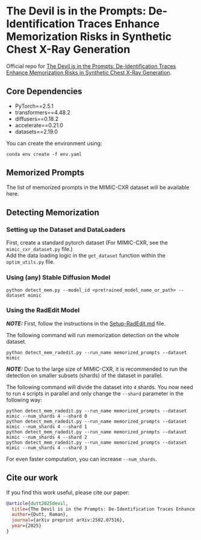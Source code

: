 # The Devil is in the Prompts: De-Identification Traces Enhance Memorization Risks in Synthetic Chest X-Ray Generation
Official repo for [The Devil is in the Prompts: De-Identification Traces Enhance Memorization Risks in Synthetic Chest X-Ray Generation](https://arxiv.org/abs/2502.07516).

## Core Dependencies
- PyTorch==2.5.1
- transformers==4.48.2
- diffusers==0.18.2
- accelerate==0.21.0
- datasets==2.19.0

You can create the environment using:  
```
conda env create -f env.yaml
```

## Memorized Prompts
The list of memorized prompts in the MIMIC-CXR dataset will be available here.

## Detecting Memorization

### Setting up the Dataset and DataLoaders
First, create a standard pytorch dataset (For MIMIC-CXR, see the ```mimic_cxr_dataset.py``` file.)  
Add the data loading logic in the ```get_dataset``` function within the ```optim_utils.py``` file.

### Using (any) Stable Diffusion Model
```
python detect_mem.py --model_id <pretrained_model_name_or_path> --dataset mimic
```

### Using the RadEdit Model

***NOTE:*** First, follow the instructions in the [Setup-RadEdit.md](Setup-RadEdit.md) file.  

The following command will run memorization detection on the whole dataset.

```
python detect_mem_radedit.py --run_name memorized_prompts --dataset mimic
```

***NOTE:*** Due to the large size of MIMIC-CXR, it is recommended to run the detection on smaller subsets (shards) of the dataset in parallel. 

The following command will divide the dataset into ```4``` shards. You now need to run ```4``` scripts in parallel and only change the ```--shard``` parameter in the following way:

```
python detect_mem_radedit.py --run_name memorized_prompts --dataset mimic --num_shards 4 --shard 0
python detect_mem_radedit.py --run_name memorized_prompts --dataset mimic --num_shards 4 --shard 1
python detect_mem_radedit.py --run_name memorized_prompts --dataset mimic --num_shards 4 --shard 2 
python detect_mem_radedit.py --run_name memorized_prompts --dataset mimic --num_shards 4 --shard 3
```

For even faster computation, you can increase ```--num_shards```.

## Cite our work
If you find this work useful, please cite our paper:

```bibtex
@article{dutt2025devil,
  title={The Devil is in the Prompts: De-Identification Traces Enhance Memorization Risks in Synthetic Chest X-Ray Generation},
  author={Dutt, Raman},
  journal={arXiv preprint arXiv:2502.07516},
  year={2025}
}
```
